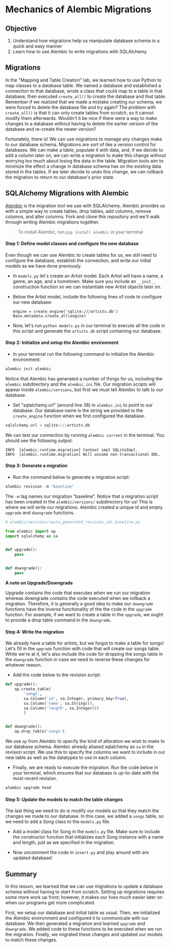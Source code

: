
# Mechanics of Alembic Migrations

## Objective

1.  Understand how migrations help us manipulate database schema in a quick and easy manner
2.  Learn how to use Alembic to write migrations with SQLAlchemy

## Migrations

In the "Mapping and Table Creation" lab, we learned how to use Python to map classes to a database table.  We named a database and established a connection to that database, wrote a class that could map to a table in that database, then executed `create_all()` to create the database and that table.  Remember if we realized that we made a mistake creating our schema, we were forced to delete the database file and try again?  The problem with `create_all()` is that it can only create tables from scratch, so it cannot modify them afterwards.  Wouldn't it be nice if there were a way to make changes to a database without having to delete the earlier version of the database and re-create the newer version?

Fortunately, there is!  We can use migrations to manage any changes make to our database schema.  Migrations are sort of like a version control for databases.  We can make a table, populate it with data, and, if we decide to add a column later on, we can write a migration to make this change without worrying too much about losing the data in the table.  Migration tools aim to minimize the effect a change in database schema has on the existing data stored in the tables.  If we later decide to undo this change, we can rollback the migration to return to our database's prior state.

## SQLAlchemy Migrations with Alembic

[Alembic](http://alembic.zzzcomputing.com/en/latest/) is the migration tool we use with SQLAlchemy.  Alembic provides us with a simple way to create tables, drop tables, add columns, remove columns, and alter columns.  Fork and clone this repository and we'll walk through writing Alembic migrations together.

> To install Alembic, run `pip install alembic` in your terminal

#### Step 1: Define model classes and configure the new database

Even though we can use Alembic to create tables for us, we still need to configure the database, establish the connection, and write our initial models as we have done previously.

*  In `models.py` let's create an Artist model.  Each Artist will have a name, a genre, an age, and a hometown.  Make sure you include an ``__init__`` construction function so we can instantiate new Artist objects later on.
*  Below the Artist model, include the following lines of code to configure our new database:
    ```
    engine = create_engine('sqlite:///artists.db')
    Base.metadata.create_all(engine)
    ```

*  Now, let's run `python models.py` in our terminal to execute all the code in this script and generate the `artists.db` script containing our database.

#### Step 2: Initialize and setup the Alembic environment



*  In your terminal run the following command to initialize the Alembic environment:

```python
alembic init alembic
```
Notice that Alembic has generated a number of things for us, including the `alembic` subdirectory and the `alembic.ini` file.  Our migration scripts will appear inside `alembic/versions`, but first we must tell Alembic to talk to our database.

* Set "sqlalchemy.url" (around line 38) in `alembic.ini` to point to our database.  Our database name is the string we provided to the `create_engine` function when we first configured the database.

```python
sqlalchemy.url = sqlite:///artists.db
```
We can test our connection by running `alembic current` in the terminal.  You should see the following output:

```
INFO  [alembic.runtime.migration] Context impl SQLiteImpl.
INFO  [alembic.runtime.migration] Will assume non-transactional DDL.
```

#### Step 3: Generate a migration



* Run the command below to generate a migration script:

```python
alembic revision -m "baseline"
```
The `-m` tag names our migration "baseline".  Notice that a migration script has been created in the `alembic/versions/` subdirectory for us!  This is where we will write our migrations.  Alembic created a unique id and empty `upgrade` and `downgrade` functions.

```python
# alembic/versions/<auto_generated_revision_id>_baseline.py

from alembic import op
import sqlalchemy as sa


def upgrade():
    pass


def downgrade():
    pass
```

**A note on Upgrade/Downgrade**

Upgrade contains the code that executes when we run our migration whereas downgrade contains the code executed when we rollback a migration.  Therefore, it is generally a good idea to make our `downgrade` functions have the inverse functionality of the the code in the `upgrade` function.  For example, if we want to create a table in the `upgrade`, we ought to provide a drop table command in the `downgrade`.

#### Step 4: Write the migration

We already have a table for artists, but we forgot to make a table for songs!  Let's fill in the `upgrade` function with code that will create our songs table.  While we're at it, let's also include the code for dropping the songs table in the `downgrade` function in case we need to reverse these changes for whatever reason.

* Add the code below to the revision script:

```python
def upgrade():
    op.create_table(
        'songs',
        sa.Column('id', sa.Integer, primary_key=True),
        sa.Column('name', sa.String()),
        sa.Column('length', sa.Integer())
        )


def downgrade():
    op.drop_table('songs')
```

We use `op` from Alembic to specify the kind of alteration we wish to make to our database schema.  Alembic already aliased sqlalchemy as `sa` in the revision script.  We use this to specify the columns we want to include in our new table as well as the datatypes to use in each column.

* Finally, we are ready to execute the migration.  Run the code below in your terminal, which ensures that our database is up-to-date with the most recent revision.
```python
alembic upgrade head
```

#### Step 5: Update the models to match the table changes

The last thing we need to do is modify our models so that they match the changes we made to our database.  In this case, we added a `songs` table, so we need to add a Song class to the `models.py` file.

* Add a model class for Song in the `models.py` file.  Make sure to include the constructor function that initializes each Song instance with a name and length, just as we specified in the migration.

* Now uncomment the code in `insert.py` and play around with are updated database!

## Summary

In this lesson, we learned that we can use migrations to update a database schema without having to start from scratch.  Setting up migrations requires some more work up front; however, it makes our lives much easier later on when our programs get more complicated.

First, we setup our database and initial table as usual.  Then, we initialized the Alembic environment and configured it to communicate with our database.  We then generated a migration and learned `upgrade` and `downgrade`.  We added code to these functions to be executed when we run the migration.  Finally, we migrated these changes and updated our models to match these changes.

